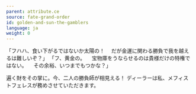 ```yaml
---
parent: attribute.ce
source: fate-grand-order
id: golden-and-sun-the-gamblers
language: ja
weight: 0
---
```


「フハハ、食い下がるではないか太陽の！
　だが金運に関わる勝負で我を越えるは難しいぞ？」
「フ、黄金の。
　宝物庫をうならせるのは貴様だけの特権ではない。
　その余裕、いつまでもつかな？」

遍く財をその掌に。今、二人の勝負師が相見える！
ディーラーは私、メフィストフェレスが務めさせていただきます。
